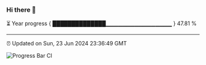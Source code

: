 ### Hi there 👋

⏳ Year progress { ██████████████▁▁▁▁▁▁▁▁▁▁▁▁▁▁▁▁ } 47.81 %

---

⏰ Updated on Sun, 23 Jun 2024 23:36:49 GMT

![Progress Bar CI](https://github.com/IshwaranRudhara/GIT-ACTION/workflows/Progress%20Bar%20CI/badge.svg)
